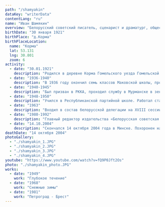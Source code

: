```yaml
---
path: "/shamyakin"
dataKey: "writerData"
contentLang: "ru"
name: "Иван Шамякин"
overview: "Белорусский советский писатель, сценарист и драматург, общественный деятель."
birthDate: "30 января 1921"
birthPlace: "д.Корма"
birthPlaceLocation:
  name: "Корма"
  lat: 53.131
  lng: 30.801
  zoom: 6
activity:
  - date: "30.01.1921"
    description: "Родился в деревне Корма Гомельского уезда Гомельской губернии (ныне Добрушского района Гомельской области Беларуси) в крестьянской семье."
  - date: "1936-1940"
    description: "В 1936 году окончил семь классов Маковской школы, продолжил учёбу в Гомельском техникуме строительных материалов."
  - date: "1940-1945"
    description: "Был призван в РККА, проходил службу в Мурманске в зенитно-артиллерийской части, в 1944 передислоцирован в Польшу."
  - date: "1948-1950"
    description: "Учился в Республиканской партийной школе. Работал старшим редактором Белорусского государственного издательства, главным редактором альманаха «Советская Отчизна»."
  - date: "1963"
    description: "Входил в состав белорусской делегации на XVIII сессии Генеральной Ассамблеи ООН."
  - date: "1980-1992"
    description: "Главный редактор издательства «Белорусская советская энциклопедия»."
  - date: "14.10.2004"
    description: "Скончался 14 октября 2004 года в Минске. Похоронен на Восточном кладбище."
deathDate: "14 октября 2004"
photoGallery:
  - "./shamyakin_1.JPG"
  - "./shamyakin_2.JPG"
  - "./shamyakin_3.JPG"
  - "./shamyakin_4.JPG"
youtube: "https://www.youtube.com/watch?v=fQ9P0Jft2Os"
photo: "./shamyakin_photo.JPG"
works:
  - date: "1949"
    work: "Глубокое течение"
  - date: "1968"
    work: "Снежные зимы"
  - date: "1981"
    work: "Петроград - Брест"
---
```

